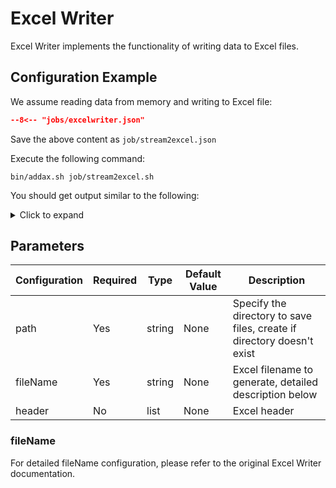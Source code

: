 # Excel Writer

Excel Writer implements the functionality of writing data to Excel files.

## Configuration Example

We assume reading data from memory and writing to Excel file:

```json
--8<-- "jobs/excelwriter.json"
```

Save the above content as `job/stream2excel.json`

Execute the following command:

```shell
bin/addax.sh job/stream2excel.sh
```

You should get output similar to the following:

<details>
<summary>Click to expand</summary>

```shell
--8<-- "output/excelwriter.txt"
```
</details>

## Parameters

| Configuration | Required | Type   | Default Value | Description                                                     |
| :------------ | -------- | ------ | ------------- | --------------------------------------------------------------- |
| path          | Yes      | string | None          | Specify the directory to save files, create if directory doesn't exist |
| fileName      | Yes      | string | None          | Excel filename to generate, detailed description below         |
| header        | No       | list   | None          | Excel header                                                    |

### fileName

For detailed fileName configuration, please refer to the original Excel Writer documentation.